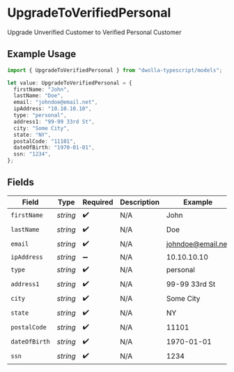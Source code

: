 # UpgradeToVerifiedPersonal

Upgrade Unverified Customer to Verified Personal Customer

## Example Usage

```typescript
import { UpgradeToVerifiedPersonal } from "dwolla-typescript/models";

let value: UpgradeToVerifiedPersonal = {
  firstName: "John",
  lastName: "Doe",
  email: "johndoe@email.net",
  ipAddress: "10.10.10.10",
  type: "personal",
  address1: "99-99 33rd St",
  city: "Some City",
  state: "NY",
  postalCode: "11101",
  dateOfBirth: "1970-01-01",
  ssn: "1234",
};
```

## Fields

| Field              | Type               | Required           | Description        | Example            |
| ------------------ | ------------------ | ------------------ | ------------------ | ------------------ |
| `firstName`        | *string*           | :heavy_check_mark: | N/A                | John               |
| `lastName`         | *string*           | :heavy_check_mark: | N/A                | Doe                |
| `email`            | *string*           | :heavy_check_mark: | N/A                | johndoe@email.net  |
| `ipAddress`        | *string*           | :heavy_minus_sign: | N/A                | 10.10.10.10        |
| `type`             | *string*           | :heavy_check_mark: | N/A                | personal           |
| `address1`         | *string*           | :heavy_check_mark: | N/A                | 99-99 33rd St      |
| `city`             | *string*           | :heavy_check_mark: | N/A                | Some City          |
| `state`            | *string*           | :heavy_check_mark: | N/A                | NY                 |
| `postalCode`       | *string*           | :heavy_check_mark: | N/A                | 11101              |
| `dateOfBirth`      | *string*           | :heavy_check_mark: | N/A                | 1970-01-01         |
| `ssn`              | *string*           | :heavy_check_mark: | N/A                | 1234               |